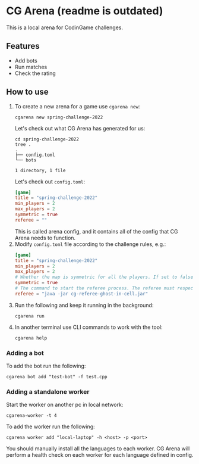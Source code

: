 # CG Arena (readme is outdated)

This is a local arena for CodinGame challenges.

## Features

- Add bots
- Run matches
- Check the rating

## How to use

1. To create a new arena for a game use `cgarena new`:
   ```shell
   cgarena new spring-challenge-2022
   ```
   Let's check out what CG Arena has generated for us:
   ```shell
   cd spring-challenge-2022
   tree .
   .
   ├── config.toml
   └── bots

   1 directory, 1 file
   ```
   Let's check out `config.toml`:
   ```toml
   [game]
   title = "spring-challenge-2022"
   min_players = 2
   max_players = 2
   symmetric = true
   referee = ""
   ```
   This is called arena config, and it contains all of the config that CG Arena needs to function.
2. Modify `config.toml` file according to the challenge rules, e.g.:
    ```toml
    [game]
    title = "spring-challenge-2022"
    min_players = 2
    max_players = 2
    # Whether the map is symmetric for all the players. If set to false extra mirror matches would be played.
    symmetric = true
    # The command to start the referee process. The referee must respect cg-brutaltester protocol
    referee = "java -jar cg-referee-ghost-in-cell.jar"
    ``` 
3. Run the following and keep it running in the background:
   ```shell
   cgarena run
   ```
4. In another terminal use CLI commands to work with the tool:
   ```shell
   cgarena help
   ```

### Adding a bot

To add the bot run the following:
```shell
cgarena bot add "test-bot" -f test.cpp
```

### Adding a standalone worker

Start the worker on another pc in local network:
```shell
cgarena-worker -t 4
```

To add the worker run the following:
```shell
cgarena worker add "local-laptop" -h <host> -p <port>
```

You should manually install all the languages to each worker. CG Arena will perform a health check on each worker for each language defined in config.